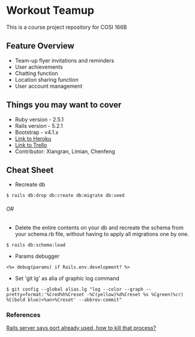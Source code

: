 # Workout Teamup
This is a course project repository for COSI 166B
 
## Feature Overview
* Team-up flyer invitations and reminders
* User achievements
* Chatting function
* Location sharing function
* User account management
 
## Things you may want to cover
* Ruby version - 2.5.1 
* Rails version - 5.2.1
* Bootstrap - v4.1.x
* [Link to Heroku](https://workout-teamup.herokuapp.com/)
* [Link to Trello](https://trello.com/b/pVBKKavl/teamup)
* Contributor: Xiangran, Limian, Chenfeng

## Cheat Sheet
* Recreate db
``` 
$ rails db:drop db:create db:migrate db:seed
```
###### OR  
* Delete the entire contents on your db and recreate the schema from your schema.rb file, without having to apply all migrations one by one.
```
$ rails db:schema:load
``` 

* Params debugger
```
<%= debug(params) if Rails.env.development? %>
```

* Set 'git lg' as alia of graphic log command
```
$ git config --global alias.lg "log --color --graph --pretty=format:'%Cred%h%Creset -%C(yellow)%d%Creset %s %Cgreen(%cr) %C(bold blue)<%an>%Creset' --abbrev-commit"
```

### References
[Rails server says port already used, how to kill that process?](https://stackoverflow.com/questions/4473229/rails-server-says-port-already-used-how-to-kill-that-process)